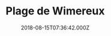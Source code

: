 ---
date: 2018-08-15T07:36:42.000Z
title: Plage de Wimereux
latitude: 50.767936478400905
longitude: 1.6070821117690601
category: checkin
---